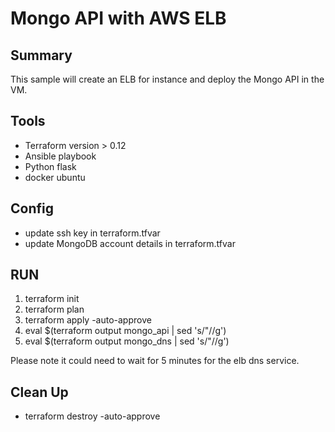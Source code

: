 # Mongo API with AWS ELB
## Summary
This sample will create an ELB for instance and deploy the Mongo API in the VM.

## Tools
* Terraform version > 0.12
* Ansible playbook
* Python flask
* docker ubuntu

## Config
* update ssh key in terraform.tfvar
* update MongoDB account details in terraform.tfvar

## RUN
1. terraform init
2. terraform plan
3. terraform apply -auto-approve
4. eval $(terraform output mongo_api | sed 's/"//g')
5. eval $(terraform output mongo_dns | sed 's/"//g')

Please note it could need to wait for 5 minutes for the elb dns service.

## Clean Up
* terraform destroy -auto-approve

